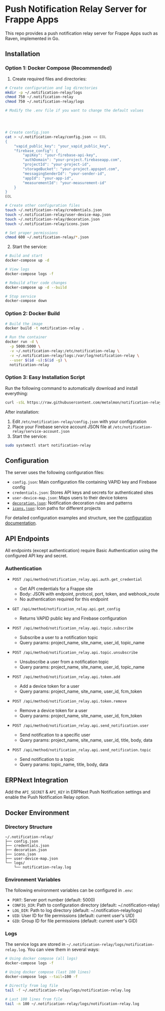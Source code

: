 # Push Notification Relay Server for Frappe Apps
This repo provides a push notification relay server for Frappe Apps such as Raven, implemented in Go.

## Installation

### Option 1: Docker Compose (Recommended)
1. Create required files and directories:
```bash
# Create configuration and log directories
mkdir -p ~/.notification-relay/logs
chmod 750 ~/.notification-relay
chmod 750 ~/.notification-relay/logs

# Modify the .env file if you want to change the default values




# Create config.json
cat > ~/.notification-relay/config.json << EOL
{
    "vapid_public_key": "your_vapid_public_key",
    "firebase_config": {
        "apiKey": "your-firebase-api-key",
        "authDomain": "your-project.firebaseapp.com",
        "projectId": "your-project-id",
        "storageBucket": "your-project.appspot.com",
        "messagingSenderId": "your-sender-id",
        "appId": "your-app-id",
        "measurementId": "your-measurement-id"
    }
}
EOL

# Create other configuration files
touch ~/.notification-relay/credentials.json
touch ~/.notification-relay/user-device-map.json
touch ~/.notification-relay/decoration.json
touch ~/.notification-relay/icons.json

# Set proper permissions
chmod 600 ~/.notification-relay/*.json
```

2. Start the service:
```bash
# Build and start
docker-compose up -d

# View logs
docker-compose logs -f

# Rebuild after code changes
docker-compose up -d --build

# Stop service
docker-compose down
```

### Option 2: Docker Build
```bash
# Build the image
docker build -t notification-relay .

# Run the container
docker run -d \
  -p 5000:5000 \
  -v ~/.notification-relay:/etc/notification-relay \
  -v ~/.notification-relay/logs:/var/log/notification-relay \
  --user $(id -u):$(id -g) \
  notification-relay
```

### Option 3: Easy Installation Script
Run the following command to automatically download and install everything:
```bash
curl -sSL https://raw.githubusercontent.com/metalmon/notification-relay/main/install.sh | sudo bash
```

After installation:
1. Edit `/etc/notification-relay/config.json` with your configuration
2. Place your Firebase service account JSON file at `/etc/notification-relay/service-account.json`
3. Start the service:
```bash
sudo systemctl start notification-relay
```

## Configuration
The server uses the following configuration files:

- `config.json`: Main configuration file containing VAPID key and Firebase config
- `credentials.json`: Stores API keys and secrets for authenticated sites
- `user-device-map.json`: Maps users to their device tokens
- [`decoration.json`](docs/decoration.md): Notification decoration rules and patterns
- [`icons.json`](docs/icons.md): Icon paths for different projects

For detailed configuration examples and structure, see the [configuration documentation](docs/configuration.md).

## API Endpoints

All endpoints (except authentication) require Basic Authentication using the configured API key and secret.

### Authentication
- `POST /api/method/notification_relay.api.auth.get_credential`
  - Get API credentials for a Frappe site
  - Body: JSON with endpoint, protocol, port, token, and webhook_route
  - No authentication required for this endpoint

- `GET /api/method/notification_relay.api.get_config`
  - Returns VAPID public key and Firebase configuration

- `POST /api/method/notification_relay.api.topic.subscribe`
  - Subscribe a user to a notification topic
  - Query params: project_name, site_name, user_id, topic_name

- `POST /api/method/notification_relay.api.topic.unsubscribe`
  - Unsubscribe a user from a notification topic
  - Query params: project_name, site_name, user_id, topic_name

- `POST /api/method/notification_relay.api.token.add`
  - Add a device token for a user
  - Query params: project_name, site_name, user_id, fcm_token

- `POST /api/method/notification_relay.api.token.remove`
  - Remove a device token for a user
  - Query params: project_name, site_name, user_id, fcm_token

- `POST /api/method/notification_relay.api.send_notification.user`
  - Send notification to a specific user
  - Query params: project_name, site_name, user_id, title, body, data

- `POST /api/method/notification_relay.api.send_notification.topic`
  - Send notification to a topic
  - Query params: topic_name, title, body, data

## ERPNext Integration
Add the `API_SECRET` & `API_KEY` in ERPNext Push Notification settings and enable the Push Notification Relay option.

## Docker Environment

### Directory Structure
```
~/.notification-relay/
├── config.json
├── credentials.json
├── decoration.json
├── icons.json
├── user-device-map.json
└── logs/
    └── notification-relay.log
```

### Environment Variables

The following environment variables can be configured in `.env`:
- `PORT`: Server port number (default: 5000)
- `CONFIG_DIR`: Path to configuration directory (default: ~/.notification-relay)
- `LOG_DIR`: Path to log directory (default: ~/.notification-relay/logs)
- `UID`: User ID for file permissions (default: current user's UID)
- `GID`: Group ID for file permissions (default: current user's GID)

### Logs

The service logs are stored in `~/.notification-relay/logs/notification-relay.log`. You can view them in several ways:

```bash
# Using docker compose (all logs)
docker-compose logs -f

# Using docker compose (last 100 lines)
docker-compose logs --tail=100 -f

# Directly from log file
tail -f ~/.notification-relay/logs/notification-relay.log

# Last 100 lines from file
tail -n 100 ~/.notification-relay/logs/notification-relay.log
```


